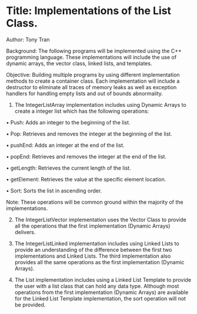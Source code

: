 # Title: Implementations of the List Class.



Author: Tony Tran

Background: The following programs will be implemented using the C++ programming language. These implementations will include the use of dynamic arrays, the vector class, linked lists, and templates.

Objective:  Building multiple programs by using different implementation methods to create a container class. Each implementation will include a destructor to eliminate all traces of memory leaks as well as exception handlers for handling empty lists and out of bounds abnormality.  

1.	The IntegerListArray implementation includes using Dynamic Arrays to create a integer list which has the following operations: 

•	Push: Adds an integer to the beginning of the list.

•	Pop: Retrieves and removes the integer at the beginning of the list.

•	pushEnd: Adds an integer at the end of the list.

•	popEnd: Retrieves and removes the integer at the end of the list.

•	getLength: Retrieves the current length of the list.

•	getElement: Retrieves the value at the specific element location.

•	Sort: Sorts the list in ascending order.

Note: These operations will be common ground within the majority of the implementations.

2.	The IntegerListVector implementation uses the Vector Class to provide all the operations that the first implementation (Dynamic Arrays) delivers.

3.	The IntegerListLinked implementation includes using Linked Lists to provide an understanding of the difference between the first two implementations and Linked Lists. The third implementation also provides all the same operations as the first implementation (Dynamic Arrays).

5.	The List implementation includes using a Linked List Template to provide the user with a list class that can hold any data type. Although most operations from the first implementation (Dynamic Arrays) are available for the Linked List Template implementation, the sort operation will not be provided.

